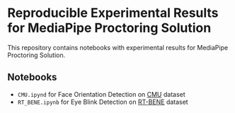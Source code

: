 # Reproducible Experimental Results for MediaPipe Proctoring Solution

This repository contains notebooks with
experimental results for MediaPipe Proctoring Solution.

## Notebooks
- `CMU.ipynd` for Face Orientation Detection on [CMU](https://data.world/uci/cmu-face-images) dataset
- `RT_BENE.ipynb` for Eye Blink Detection on [RT-BENE](https://zenodo.org/record/3685316#.Yvezhi8RpQI) dataset
